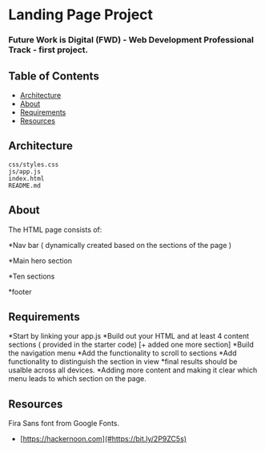 # Landing Page Project

### Future Work is Digital (FWD) - Web Development Professional Track - first project.


## Table of Contents

* [Architecture](#architecture)
* [About](#about)
* [Requirements](#requirements)
* [Resources](#resources)

## Architecture

```
css/styles.css    
js/app.js
index.html
README.md
```

## About

The HTML page consists of:

*Nav bar ( dynamically created based on the sections of the page )

*Main hero section

*Ten sections

*footer


## Requirements

*Start by linking your app.js
*Build out your HTML and at least 4 content sections ( provided in the starter code) [+ added one more section]
*Build the navigation menu
*Add the functionality to scroll to sections
*Add functionality to distinguish the section in view
*final results should be usalble across all devices.
*Adding more content and making it clear which menu leads to which section on the page.

## Resources
Fira Sans font from Google Fonts.
* [https://hackernoon.com](#https://bit.ly/2P9ZC5s)
